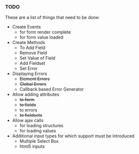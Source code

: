 ### TODO
These are a list of things that need to be done:
* Create Events
    * for form render complete
    * for form value loaded
* Create Methods
    * To Add Field
    * Remove Field
    * Set Value of Field
    * Add Fieldset
    * Set Error
* Displaying Errors
    * ~~Element Errors~~
    * ~~Global Errors~~
    * Callback based Error Generator
* Allow adding attributes
    * ~~to form~~
    * ~~to fields~~
    * to errors
    * ~~to fieldsets~~
* Allow ajax calls
    * for loading structures
    * for loading values
* Additional input types for which support must be introduced
    * Multiple Select Box
    * html5 inputs